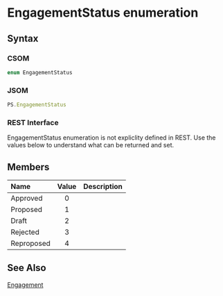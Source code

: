 [comment]: # (Name:EngagementStatus)
[comment]: # (Type:Enum)
[comment]: # (Status:Incomplete)

# <a name="name"></a>EngagementStatus enumeration

<a name="description"></a>

## <a name="syntax"></a>Syntax

### CSOM

```C#
enum EngagementStatus 
```
### JSOM

```JavaScript
PS.EngagementStatus
```
### REST Interface

EngagementStatus enumeration is not expliclity defined in REST.  Use the values below to understand what can be returned and set.

## <a name="members"></a>Members

<a name="enumMembers"></a>

|**Name**|**Value**|**Description**|
|:------ |:----: |:----- |
|<a name="Approved"></a>Approved|0||
|<a name="Proposed"></a>Proposed|1||
|<a name="Draft"></a>Draft|2||
|<a name="Rejected"></a>Rejected|3||
|<a name="Reproposed"></a>Reproposed|4||

## <a name="seeAlso"></a>See Also

[Engagement](Engagement.md)<br/>
